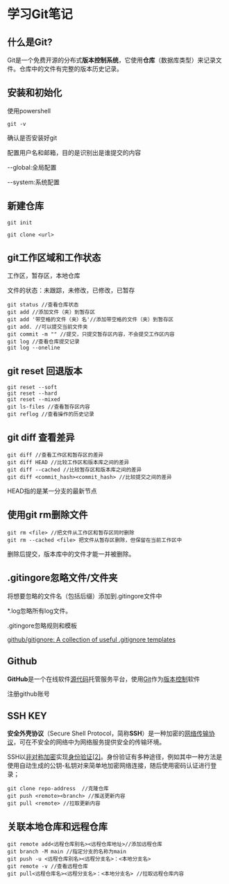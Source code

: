 # 学习Git笔记

## 什么是Git? 

Git是一个免费开源的分布式**版本控制系统**，它使用**仓库**（数据库类型）来记录文件。仓库中的文件有完整的版本历史记录。

## 安装和初始化

使用powershell

~~~
git -v
~~~

确认是否安装好git

配置用户名和邮箱，目的是识别出是谁提交的内容

--global:全局配置

--system:系统配置

## 新建仓库

~~~
git init
~~~

~~~
git clone <url>
~~~

## git工作区域和工作状态

工作区，暂存区，本地仓库

文件的状态：未跟踪，未修改，已修改，已暂存

~~~
git status //查看仓库状态
git add //添加文件（夹）到暂存区
git add '带空格的文件（夹）名'//添加带空格的文件（夹）到暂存区
git add. //可以提交当前文件夹
git commit -m "" //提交，只提交暂存区内容，不会提交工作区内容
git log //查看仓库提交记录
git log --oneline
~~~

## git reset 回退版本

~~~
git reset --soft
git reset --hard
git reset --mixed
git ls-files //查看暂存区内容
git reflog //查看操作的历史记录
~~~

## git diff 查看差异

~~~
git diff //查看工作区和暂存区的差异
git diff HEAD //比较工作区和版本库之间的差异
git diff --cached //比较暂存区和版本库之间的差异
git diff <commit_hash><commit_hash> //比较提交之间的差异
~~~

HEAD指的是某一分支的最新节点

## 使用git rm删除文件

~~~
git rm <file> //把文件从工作区和暂存区同时删除
git rm --cached <file> 把文件从暂存区删除，但保留在当前工作区中
~~~

删除后提交，版本库中的文件才能一并被删除。

## .gitingore忽略文件/文件夹

将想要忽略的文件名（包括后缀）添加到.gitingore文件中

*.log忽略所有log文件。

.gitingore忽略规则和模板

[github/gitignore: A collection of useful .gitignore templates](https://github.com/github/gitignore)

## Github

**GitHub**是一个在线软件[源代码](https://zh.wikipedia.org/wiki/源代码)托管服务平台，使用[Git](https://zh.wikipedia.org/wiki/Git)作为[版本控制](https://zh.wikipedia.org/wiki/版本控制)软件

注册github账号

## SSH KEY

**安全外壳协议**（Secure Shell Protocol，简称**SSH**）是一种加密的[网络传输协议](https://zh.wikipedia.org/wiki/网络传输协议)，可在不安全的网络中为网络服务提供安全的传输环境。

SSH以[非对称加密](https://zh.wikipedia.org/wiki/非对称加密)实现[身份验证](https://zh.wikipedia.org/wiki/身份验证)[[2\]](https://zh.wikipedia.org/zh-cn/Secure_Shell#cite_note-rfc4252-2)。身份验证有多种途径，例如其中一种方法是使用自动生成的公钥-私钥对来简单地加密网络连接，随后使用密码认证进行登录；

~~~
git clone repo-address  //克隆仓库
git push <remote><branch> //推送更新内容
git pull <remote> //拉取更新内容
~~~

## 关联本地仓库和远程仓库

~~~
git remote add<远程仓库别名><远程仓库地址>//添加远程仓库
git branch -M main //指定分支的名称为main
git push -u <远程仓库别名><远程分支名>：<本地分支名>
git remote -v //查看远程仓库
git pull<远程仓库名><远程分支名>：<本地分支名> //拉取远程仓库内容
~~~

